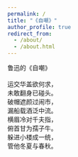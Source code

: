 ```yaml
---
permalink: /
title: "《自嘲》"
author_profile: true
redirect_from: 
  - /about/
  - /about.html
---
```


鲁迅的《自嘲》<br><br>
运交华盖欲何求，<br>
未敢翻身已碰头。<br>
破帽遮颜过闹市，<br>
漏船载酒泛中流。<br>
横眉冷对千夫指，<br>
俯首甘为孺子牛。<br>
躲进小楼成一统，<br>
管他冬夏与春秋。<br>




